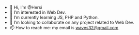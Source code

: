 - 👋 Hi, I’m @Hersi
- 👀 I’m interested in Web Dev.
- 🌱 I’m currently learning JS, PHP and Python.
- 💞️ I’m looking to collaborate on any project related to Web Dev.
- 📫 How to reach me: my email is waves32@gmail.com

<!---
labagarre/labagarre is a ✨ special ✨ repository because its `README.md` (this file) appears on your GitHub profile.
You can click the Preview link to take a look at your changes.
--->
